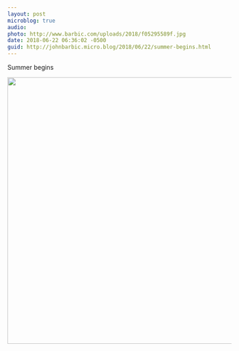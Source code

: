 ```yaml
---
layout: post
microblog: true
audio: 
photo: http://www.barbic.com/uploads/2018/f05295589f.jpg
date: 2018-06-22 06:36:02 -0500
guid: http://johnbarbic.micro.blog/2018/06/22/summer-begins.html
---
```

Summer begins

<img src="http://www.barbic.com/uploads/2018/f05295589f.jpg" width="600" height="599" />
